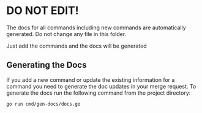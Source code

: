 # DO NOT EDIT!

The docs for all commands including new commands are automatically generated. Do not change any file in this folder.

Just add the commands and the docs will be generated

## Generating the Docs

If you add a new command or update the existing information for a command you need to generate the doc updates in your merge request. To generate the docs run the following command from the project directory:

```sh
go run cmd/gen-docs/docs.go
```

